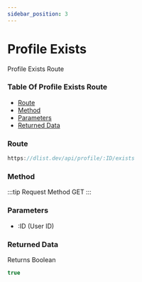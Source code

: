 ```yaml
---
sidebar_position: 3
---
```


# Profile Exists

Profile Exists Route

### Table Of Profile Exists Route

- [Route](#route)
- [Method](#method)
- [Parameters](#parameters)
- [Returned Data](#returned-data)

### Route
```js
https://dlist.dev/api/profile/:ID/exists
```

### Method
:::tip Request Method
GET
:::

### Parameters
- :ID (User ID)

### Returned Data
Returns Boolean
```js
true
```